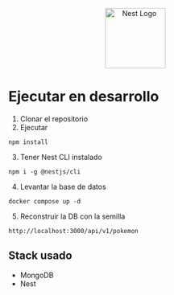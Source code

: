<p align="center">
  <a href="http://nestjs.com/" target="blank"><img src="https://nestjs.com/img/logo-small.svg" width="120" alt="Nest Logo" /></a>
</p>

# Ejecutar en desarrollo

1. Clonar el repositorio
2. Ejecutar

```
npm install
```
3. Tener Nest CLI instalado

```
npm i -g @nestjs/cli
```
4. Levantar la base de datos

```
docker compose up -d
```

5. Reconstruir la DB con la semilla
```
http://localhost:3000/api/v1/pokemon
```

## Stack usado
* MongoDB
* Nest